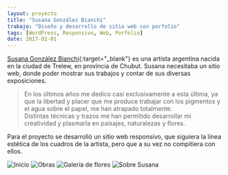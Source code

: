 ```yaml
---
layout: proyecto
title: "Susana González Bianchi"
trabajo: "Diseño y desarrollo de sitio web con porfolio"
tags: [WordPress, Responsivo, Web, Porfolio]
date: 2017-02-01
---
```


[Susana González Bianchi](http://www.gonzalezbianchi.com.ar/){:target="_blank"} es una artista argentina nacida en la ciudad de Trelew, en provincia de Chubut. Susana necesitaba un sitio web, donde poder mostrar sus trabajos y contar de sus diversas exposiciones.

> En los últimos años me dedico casi exclusivamente a esta última, ya que la libertad y placer que me produce trabajar con los pigmentos y el agua sobre el papel, me han atrapado totalmente.  
> Distintas técnicas y trazos me han permitido desarrollar mi creatividad y plasmarla en paisajes, naturalezas y flores.

Para el proyecto se desarrolló un sitio web responsivo, que siguiera la línea estética de los cuadros de la artista, pero que a su vez no compitiera con ellos.

<div class="fotorama">
    <img src="{{ site.baseurl }}/img/2017_susana1.jpg" alt="Inicio" />
    <img src="{{ site.baseurl }}/img/2017_susana2.jpg" alt="Obras" />
    <img src="{{ site.baseurl }}/img/2017_susana3.jpg" alt="Galería de flores" />
    <img src="{{ site.baseurl }}/img/2017_susana4.jpg" alt="Sobre Susana" />
</div>
